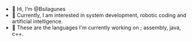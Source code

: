 - 👋 Hi, I’m @Bsilagunes
- 👀 Currently, I am interested in system development, robotic coding and artificial intelligence.
- 🌱 These are the languages ​​I'm currently working on ; assembly, java, c++.
<!---
Bsilagunes/Bsilagunes is a ✨ special ✨ repository because its `README.md` (this file) appears on your GitHub profile.
You can click the Preview link to take a look at your changes.
--->
